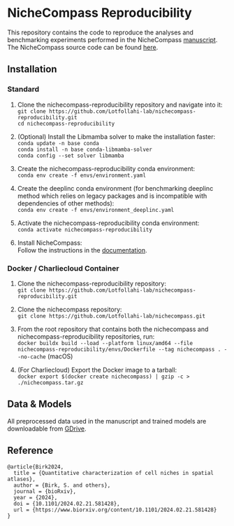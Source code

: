 # NicheCompass Reproducibility

This repository contains the code to reproduce the analyses and benchmarking experiments performed in the NicheCompass [manuscript](https://www.biorxiv.org/content/10.1101/2024.02.21.581428v3).
The NicheCompass source code can be found [here](https://github.com/Lotfollahi-lab/nichecompass).

## Installation

### Standard
1) Clone the nichecompass-reproducibility repository and navigate into it: <br>
```git clone https://github.com/Lotfollahi-lab/nichecompass-reproducibility.git``` <br>
```cd nichecompass-reproducibility```

2) (Optional) Install the Libmamba solver to make the installation faster: <br>
```conda update -n base conda``` <br>
```conda install -n base conda-libmamba-solver``` <br>
```conda config --set solver libmamba```

3) Create the nichecompass-reproducibility conda environment: <br>
```conda env create -f envs/environment.yaml```

4) Create the deeplinc conda environment (for benchmarking deeplinc method which relies on legacy packages and is
incompatible with dependencies of other methods): <br>
```conda env create -f envs/environment_deeplinc.yaml```

5) Activate the nichecompass-reproducibility conda environment: <br>
```conda activate nichecompass-reproducibility```

6) Install NicheCompass: <br>
Follow the instructions in the [documentation](https://nichecompass.readthedocs.io/en/latest/installation.html).
 
### Docker / Charliecloud Container
1) Clone the nichecompass-reproducibility repository: <br>
```git clone https://github.com/Lotfollahi-lab/nichecompass-reproducibility.git``` <br>

2) Clone the nichecompass repository: <br>
```git clone https://github.com/Lotfollahi-lab/nichecompass.git```

3) From the root repository that contains both the nichecompass and nichecompass-reproducibility repositories, run: <br>
```docker buildx build --load --platform linux/amd64 --file nichecompass-reproducibility/envs/Dockerfile --tag nichecompass . --no-cache``` (macOS)

4) (For Charliecloud) Export the Docker image to a tarball: <br>
```docker export $(docker create nichecompass) | gzip -c > ./nichecompass.tar.gz```

## Data & Models
All preprocessed data used in the manuscript and trained models are downloadable from [GDrive](https://drive.google.com/drive/folders/1sqoqCq1y5NMIbC1K7uq6v4PBWDPQQJgY).

## Reference
```
@article{Birk2024,
  title = {Quantitative characterization of cell niches in spatial atlases},
  author = {Birk, S. and others},
  journal = {bioRxiv},
  year = {2024},
  doi = {10.1101/2024.02.21.581428},
  url = {https://www.biorxiv.org/content/10.1101/2024.02.21.581428}
}
```


